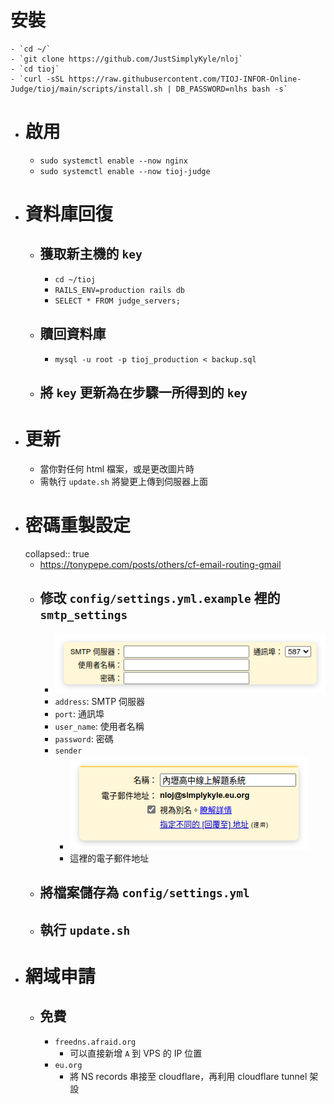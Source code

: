 # 安裝
	- `cd ~/`
	- `git clone https://github.com/JustSimplyKyle/nloj`
	- `cd tioj`
	- `curl -sSL https://raw.githubusercontent.com/TIOJ-INFOR-Online-Judge/tioj/main/scripts/install.sh | DB_PASSWORD=nlhs bash -s`
- # 啟用
	- `sudo systemctl enable --now nginx`
	- `sudo systemctl enable --now tioj-judge`
- # 資料庫回復
	- ## 獲取新主機的 `key`
		- `cd ~/tioj`
		- `RAILS_ENV=production rails db`
		- `SELECT * FROM judge_servers;`
	- ## 贖回資料庫
		- `mysql -u root -p tioj_production < backup.sql`
	- ## 將 `key` 更新為在步驟一所得到的 `key`
- # 更新
	- 當你對任何 html 檔案，或是更改圖片時
	- 需執行 `update.sh` 將變更上傳到伺服器上面
- # 密碼重製設定
  collapsed:: true
	- https://tonypepe.com/posts/others/cf-email-routing-gmail
	- ## 修改 `config/settings.yml.example` 裡的 `smtp_settings`
		- ![image.png](../assets/image_1730474196623_0.png)
		- `address`: SMTP 伺服器
		- `port`: 通訊埠
		- `user_name`: 使用者名稱
		- `password`: 密碼
		- `sender`
			- ![image.png](../assets/image_1730474316789_0.png)
			- 這裡的電子郵件地址
	- ## 將檔案儲存為 `config/settings.yml`
	- ## 執行 `update.sh`
- # 網域申請
	- ## 免費
		- `freedns.afraid.org`
			- 可以直接新增 `A` 到 VPS 的 IP 位置
		- `eu.org`
			- 將 NS records 串接至 cloudflare，再利用 cloudflare tunnel 架設